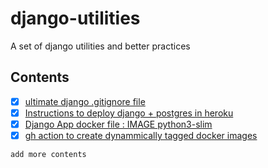 # django-utilities
A set of django utilities and better practices

## Contents

- [x] [ultimate django  .gitignore  file](./git/.gitignore)
- [x] [Instructions to deploy django + postgres in heroku](./deploy-to-heroku.md)
- [x] [Django App docker file : IMAGE python3-slim ](./docker/Dockerfile)
- [x] [gh action to create dynammically tagged docker images](./django-utilities/github-workflows)

`add more contents`
